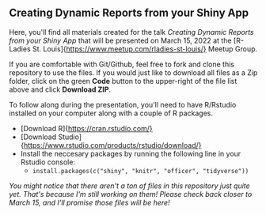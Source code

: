 ## Creating Dynamic Reports from your Shiny App

Here, you'll find all materials created for the talk *Creating Dynamic Reports from your Shiny App* that will be presented on March 15, 2022 at the [R-Ladies St. Louis]{https://www.meetup.com/rladies-st-louis/} Meetup Group.

If you are comfortable with Git/Github, feel free to fork and clone this repository to use the files. If you would just like to download all files as a Zip folder, click on the green **Code** button to the upper-right of the file list above and click **Download ZIP**.

To follow along during the presentation, you'll need to have R/Rstudio installed on your computer along with a couple of R packages.

- [Download R]{https://cran.rstudio.com/}
- [Download Studio]{https://www.rstudio.com/products/rstudio/download/}
- Install the neccesary packages by running the following line in your Rstudio console:
  - `install.packages(c("shiny", "knitr", "officer", "tidyverse"))`

*You might notice that there aren't a ton of files in this repository just quite yet. That's because I'm still working on them! Please check back closer to March 15, and I'll promise those files will be here!*